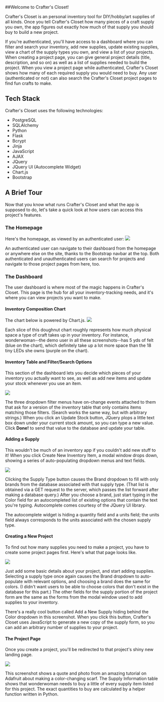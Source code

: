 ##Welcome to Crafter's Closet!

Crafter's Closet is an personal inventory tool for DIY/hobby/art supplies of 
all kinds. Once you tell Crafter's Closet how many pieces of a craft supply 
you own, the app figures out exactly how much of that supply you should buy to 
build a new project.

If you're authenticated, you'll have access to a dashboard where you can filter 
and search your inventory, add new supplies, update existing supplies, view a 
chart of the supply types you own, and view a list of your projects. When 
creating a project page, you can give general project details (title, 
description, and so on) as well as a list of supplies needed to build the 
project. When you view a project page while authenticated, Crafter's Closet 
shows how many of each required supply you would need to buy. Any user 
(authenticated or not) can also search the Crafter's Closet project pages to 
find fun crafts to make.

## Tech Stack
Crafter's Closet uses the following technologies:

* PostgreSQL
* SQLAlchemy
* Python
* Flask
* Bcrypt
* Jinja
* JavaScript
* AJAX
* JQuery
* JQuery UI (Autocomplete Widget)
* Chart.js
* Bootstrap

## A Brief Tour
Now that you know what runs Crafter's Closet and what the app is supposed to do, let's take a quick look at how users can access this project's features.

### The Homepage

Here's the homepage, as viewed by an authenticated user:
![](static/assets/Screenshots/Homepage.png)

An authenticated user can navigate to their dashboard from the homepage or anywhere else on the site, thanks to the Bootstrap navbar at the top. Both authenticated and unauthenticated users can search for projects and navigate to those project pages from here, too.

### The Dashboard

The user dashboard is where most of the magic happens in Crafter's Closet. This page is the hub for all your inventory-tracking needs, and it's where you can view projects you want to make.

#### Inventory Composition Chart

The chart below is powered by Chart.js.
![](static/assets/Screenshots/DashboardChart.png)

Each slice of this doughnut chart roughly represents how much physical space a type of craft takes up in your inventory. For instance, wonderwoman--the demo user in all these screenshots--has 5 yds of felt (blue on the chart), which definitely take up a lot more space than the 18 tiny LEDs she owns (purple on the chart).

#### Inventory Table and Filter/Search Options

This section of the dashboard lets you decide which pieces of your inventory you actually want to see, as well as add new items and update your stock whenever you use an item.

![](static/assets/Screenshots/Inventory.png)

The three dropdown filter menus have on-change events attached to them that ask for a version of the inventory table that only contains items matching those filters. (Search works the same way, but with arbitrary strings.) When you click an Update Stock button, JQuery plops a little text box down under your current stock amount, so you can type a new value. Click **Done!** to send that value to the database and update your table.

#### Adding a Supply

This wouldn't be much of an inventory app if you couldn't add new stuff to it! When you click Create New Inventory Item, a modal window drops down, showing a series of auto-populating dropdown menus and text fields.

![](static/assets/Screenshots/Add-Supply.png)

Clicking the Supply Type button causes the Brand dropdown to fill with only brands from the database associated with that supply type. (That list is obtained via a GET request to the server, which passes the list forward after making a database query.) After you choose a brand, just start typing in the Color field for an autocompleted list of existing options that contain the text you're typing. Autocomplete comes courtesy of the JQuery UI library.

The autocomplete widget is hiding a quantity field and a units field; the units field always corresponds to the units associated with the chosen supply type.

#### Creating a New Project

To find out how many supplies you need to make a project, you have to create some project pages first. Here's what that page looks like.

![](static/assets/Screenshots/Project-form.png)

Just add some basic details about your project, and start adding supplies. Selecting a supply type once again causes the Brand dropdown to auto-populate with relevant options, and choosing a brand does the same for colors. (I didn't want users to be able to choose colors that don't exist in the database for this part.) The other fields for the supply portion of the project form are the same as the forms from the modal window used to add supplies to your inventory.

There's a really cool button called Add a New Supply hiding behind the Color dropdown in this screenshot. When you click this button, Crafter's Closet uses JavaScript to generate a new copy of the supply form, so you can add an arbitrary number of supplies to your project.

#### The Project Page

Once you create a project, you'll be redirected to that project's shiny new landing page.

![](static/assets/Screenshots/Project-Page.png)

This screenshot shows a quote and photo from an amazing tutorial on Adafruit about making a color-changing scarf. The Supply Information table shows that wonderwoman needs to buy a little of every supply item listed for this project. The exact quantities to buy are calculated by a helper function written in Python.
